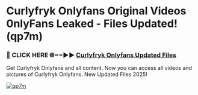 # Curlyfryk Onlyfans Original Videos 0nlyFans Leaked - Files Updated! (qp7m)

<h3>🔴 CLICK HERE 🌐==►► <a href="https://tinyurl.com/ehrbuxhb" rel="nofollow">Curlyfryk Onlyfans Updated Files</a></h3>

Get Curlyfryk Onlyfans and all content. Now you can access all videos and pictures of Curlyfryk Onlyfans. New Updated Files 2025!

[![qp7m](https://i.imgur.com/lVYEuWS.gif)](https://tinyurl.com/ehrbuxhb)
